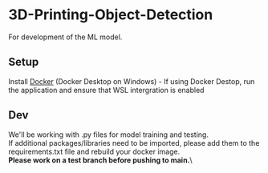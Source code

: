 # 3D-Printing-Object-Detection

For development of the ML model.

## Setup
Install [Docker](https://www.docker.com/) (Docker Desktop on Windows)
    - If using Docker Destop, run the application and ensure that WSL intergration is enabled

## Dev
We'll be working with .py files for model training and testing.\
If additional packages/libraries need to be imported, please add them to the requirements.txt file and rebuild your docker image.\
**Please work on a test branch before pushing to main.**\